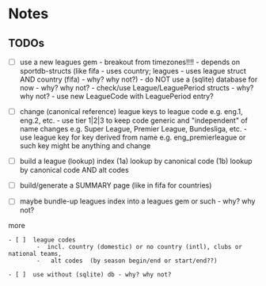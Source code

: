 # Notes



## TODOs

- [ ]  use a new leagues gem - breakout from timezones!!!!
         - depends on sportdb-structs (like fifa - uses country; leagues - uses league struct AND country (fifa) - why? why not?)
         -   do NOT use a (sqlite) database for now - why? why not?
         -   check/use League/LeaguePeriod structs - why? why not?
         -   use new LeagueCode  with LeaguePeriod entry? 


- [ ]  change (canonical reference) league keys to league code e.g. eng.1, eng.2, etc.
         - use tier 1|2|3 to keep code generic and "independent" of name changes
                  e.g. Super League, Premier League, Bundesliga, etc. 
         - use league key for key derived from name e.g. eng_premierleague or such
                key might be anything and change 

- [ ]  build a league (lookup) index 
         (1a) lookup by canonical code
         (1b) lookup by canonical code AND alt codes
- [ ]  build/generate a SUMMARY page (like in fifa for countries)

- [ ]  maybe bundle-up leagues index into a leagues gem or such - why? why not?



more

```
- [ ]  league codes
        -  incl. country (domestic) or no country (intl), clubs or national teams,
        -   alt codes  (by season begin/end or start/end??)

- [ ]  use without (sqlite) db - why? why not?
```
